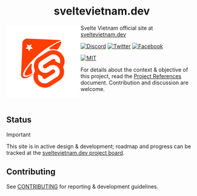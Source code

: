 <div align="center">

# sveltevietnam.dev

</div>

<img src="https://raw.githubusercontent.com/sveltevietnam/branding/main/sveltevietnam-logo.png" align="left" width="192" height="192"/>
<img align="left" width="0" height="192" hspace="2" vspace="2" />

Svelte Vietnam official site at [sveltevietnam.dev](https://sveltevietnam.dev)

[![Discord][socials.discord.badge]][socials.discord] [![Twitter][socials.twitter.badge]][socials.twitter] [![Facebook][socials.facebook.badge]][socials.facebook]

[![MIT][license.badge]][license]

For details about the context & objective of this project, read the [Project References](./docs/PROJECT_REFERENCES.md) document.
Contribution and discussion are welcome.

<br />

## Status

> [!IMPORTANT]
> This site is in active design & development; roadmap and progress can be tracked at the [sveltevietnam.dev project board](https://github.com/orgs/sveltevietnam/projects/1).

## Contributing

See [CONTRIBUTING] for reporting & development guidelines.

<!-- LOCAL -->

[license.badge]: https://img.shields.io/badge/license-MIT-blue.svg?style=for-the-badge
[license]: ./LICENSE
[CONTRIBUTING]: ./CONTRIBUTING.md

<!-- SOCIALS -->

[socials.discord.badge]: https://img.shields.io/discord/1066621936546877450?color=7289da&label=Discord&logo=discord&style=for-the-badge
[socials.discord]: https://discord.gg/Rtv2xwhz7d
[socials.facebook]: https://www.facebook.com/sveltevietnam
[socials.facebook.badge]: https://img.shields.io/static/v1?label=&message=sveltevietnam&color=4267B2&logoColor=white&style=for-the-badge&logo=facebook
[socials.twitter]: https://twitter.com/sveltevietnam
[socials.twitter.badge]: https://img.shields.io/static/v1?label=&message=sveltevietnam&color=1DA1F2&logoColor=white&style=for-the-badge&logo=twitter

